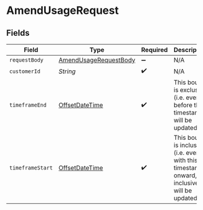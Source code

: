 # AmendUsageRequest


## Fields

| Field                                                                                       | Type                                                                                        | Required                                                                                    | Description                                                                                 | Example                                                                                     |
| ------------------------------------------------------------------------------------------- | ------------------------------------------------------------------------------------------- | ------------------------------------------------------------------------------------------- | ------------------------------------------------------------------------------------------- | ------------------------------------------------------------------------------------------- |
| `requestBody`                                                                               | [AmendUsageRequestBody](../../models/operations/AmendUsageRequestBody.md)                   | :heavy_minus_sign:                                                                          | N/A                                                                                         |                                                                                             |
| `customerId`                                                                                | *String*                                                                                    | :heavy_check_mark:                                                                          | N/A                                                                                         |                                                                                             |
| `timeframeEnd`                                                                              | [OffsetDateTime](https://docs.oracle.com/javase/8/docs/api/java/time/OffsetDateTime.html)   | :heavy_check_mark:                                                                          | This bound is exclusive (i.e. events before this timestamp will be updated)                 | 2022-05-11T17:46:20Z                                                                        |
| `timeframeStart`                                                                            | [OffsetDateTime](https://docs.oracle.com/javase/8/docs/api/java/time/OffsetDateTime.html)   | :heavy_check_mark:                                                                          | This bound is inclusive (i.e. events with this timestamp onward, inclusive will be updated) | 2022-05-11T17:46:20Z                                                                        |